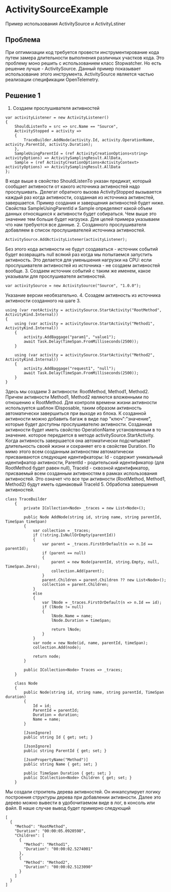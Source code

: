 # ActivitySourceExample
Пример использования ActivitySource и ActivityLstiner

## Проблема
При оптимизации код требуется провести инструментирование кода путем замера длительности выполнения различных участков кода. Это проблему моно решить с использованием класс Stopwatcher. Но есть решение лучше - ActivitySource.
Данный пример показывает использование этого инструмента. ActivitySource является частью реализации спецификации OpenTelemetry.

## Решение 1

1. Создаем прослушивателя активностей
```
var activityListener = new ActivityListener()
{
    ShouldListenTo = src => src.Name == "Source",
    ActivityStopped = activity =>
    {
        TraceBuilder.AddNode(activity.Id, activity.OperationName, activity.ParentId, activity.Duration);
    },
    SampleUsingParentId = (ref ActivityCreationOptions<string> activityOptions) => ActivitySamplingResult.AllData,
    Sample = (ref ActivityCreationOptions<ActivityContext> activityOptions) => ActivitySamplingResult.AllData
};
```
В коде выше в свойство ShouldListenTo указан предикат, который сообщает активности от какого источника активностей надо прослушивать. Делегат обратного вызова ActivityStopped вызывается каждый раз когда активности, созданная из источника активнстей, завершается. Пример создания и заверщения активностей будет ниже. Свойства SampleUsingParentId и Sample определяют какой объем данных относящихся к активности будет собираться. Чем выше это значение тем больше будет нагрузка. Для целей примера указываем что нам требуются все данные.
2. Созданного прослушивателя добавляем в список прослушивателей источника активностей.
```
ActivitySource.AddActivityListener(activityListener);
```
Без этого кода активности не будут создаваться - источник событий будет возвращать null всякий раз когда мы попытаемся запустить активность. Это делается для уменьшения нагрузки на CPU: если прослушивателя активностей из источника - не создаем активностей вообще.
3. Создаем источник событий с таким же именем, какое указывали для прослушивателя активностей.
```
var activitySource = new ActivitySource("Source", "1.0.0");
```
Указание версии необязательно.
4. Созадем активность из источника активности созданного на шаге 3.
```
using (var rootActivity = activitySource.StartActivity("RootMethod", ActivityKind.Internal))
{
	using (var activity = activitySource.StartActivity("Method1", ActivityKind.Internal))
	{
		activity.AddBaggage("param1", "value1");
		await Task.Delay(TimeSpan.FromMilliseconds(2500));
	}

	using (var activity = activitySource.StartActivity("Method2", ActivityKind.Internal))
	{
		activity.AddBaggage("request1", "null");
		await Task.Delay(TimeSpan.FromMilliseconds(2500));
	}
}
```
Здесь мы создаем 3 активности: RootMethod, Method1, Method2. Причем активности Method1, Method2 являются вложенными по отношению к RootMethod. Для контроля времени жизни активности используется шаблон IDisposable, таким образом активность автоматически завершиться при выходе из блока. К созданной активности можно добавить багаж в виде пар "ключ":"значение", которые будет доступны прослушивателю активности. Созданная активности будет иметь свойство OperationName установленным в то значение. которое передается в методе activitySource.StartActivity.
Когда активность завершается она автоматически подсчитывает длительность своей жизни и сохраняет его в свойстве Duration. По мимо этого всем созданным активностям автоматически присваиваются следующие идентифкаторы: Id - содержит уникальный идентифкатор активности, ParentId - родительский идентификатор (для RootMethod будет равен null), TraceId - сквозной идентификатор, присваемый всем созданным активностям в рамках использования активностей. Это означет что все три активности (RootMethod, Method1, Method2) будут иметь одинаковый TraceId
5. Обработка завершения активностей.
```
class TraceBuilder
    {
        private ICollection<Node> _traces = new List<Node>();

        public Node AddNode(string id, string name, string parentId, TimeSpan timeSpan)
        {
            var collection = _traces;
            if (!string.IsNullOrEmpty(parentId))
            {
                var parent = _traces.FirstOrDefault(n => n.Id == parentId);
                if (parent == null)
                {
                    parent = new Node(parentId, string.Empty, null, TimeSpan.Zero);
                    collection.Add(parent);
                }
                parent.Children = parent.Children ?? new List<Node>();
                collection = parent.Children;
            }
            else
            { 
                var lNode = _traces.FirstOrDefault(n => n.Id == id);
                if (lNode != null)
                {
                    lNode.Name = name;
                    lNode.Duration = timeSpan;

                    return lNode;
                }
            }
            var node = new Node(id, name, parentId, timeSpan);
            collection.Add(node);

            return node;
        }

        public ICollection<Node> Traces => _traces;
    }

    class Node
    {
        public Node(string id, string name, string parentId, TimeSpan duration)
        {
            Id = id;
            ParentId = parentId;
            Duration = duration;
            Name = name;
        }

        [JsonIgnore]
        public string Id { get; set; }

        [JsonIgnore]
        public string ParentId { get; set; }

        [JsonPropertyName("Method")]
        public string Name { get; set; }

        public TimeSpan Duration { get; set; }
        public ICollection<Node> Children { get; set; }
    }
```
Мы создали строитель дерева активностей. Он инкапсулирует логику построения структуры дерева при добавлении активности. Далее это дерево можно вывести в удобочитаемом виде в лог, в консоль или файл.
В наше случае вывод будет примерно следующий
```
[
  {
    "Method": "RootMethod",
    "Duration": "00:00:05.0920598",
    "Children": [
      {
        "Method": "Method1",
        "Duration": "00:00:02.5274001"
      },
      {
        "Method": "Method2",
        "Duration": "00:00:02.5123090"
      }
    ]
  }
]
```
